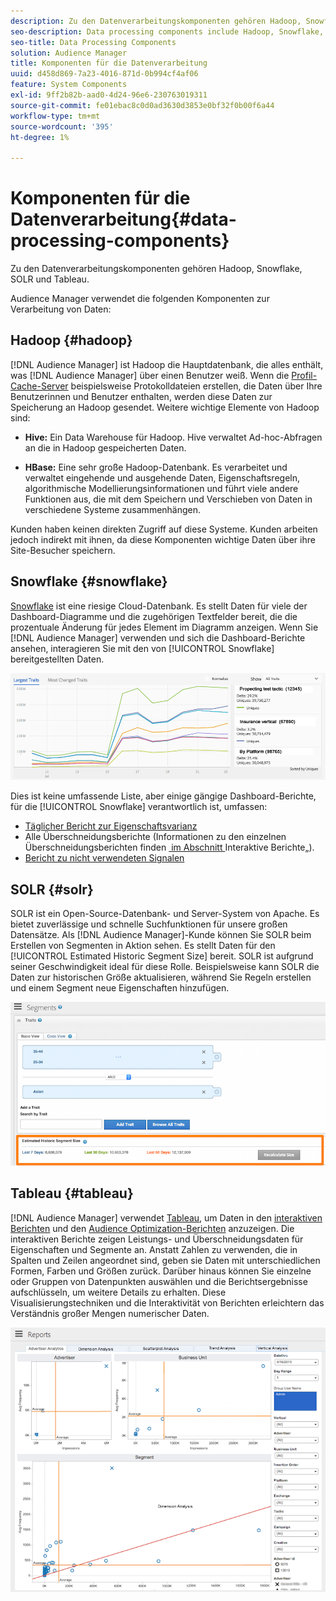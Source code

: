 ```yaml
---
description: Zu den Datenverarbeitungskomponenten gehören Hadoop, Snowflake, SOLR und Tableau.
seo-description: Data processing components include Hadoop, Snowflake, SOLR, and Tableau.
seo-title: Data Processing Components
solution: Audience Manager
title: Komponenten für die Datenverarbeitung
uuid: d458d869-7a23-4016-871d-0b994cf4af06
feature: System Components
exl-id: 9ff2b82b-aad0-4d24-96e6-230763019311
source-git-commit: fe01ebac8c0d0ad3630d3853e0bf32f0b00f6a44
workflow-type: tm+mt
source-wordcount: '395'
ht-degree: 1%

---
```


# Komponenten für die Datenverarbeitung{#data-processing-components}

Zu den Datenverarbeitungskomponenten gehören Hadoop, Snowflake, SOLR und Tableau.

<!-- 

c_comproc.xml

 -->

Audience Manager verwendet die folgenden Komponenten zur Verarbeitung von Daten:

## Hadoop {#hadoop}

[!DNL Audience Manager] ist Hadoop die Hauptdatenbank, die alles enthält, was [!DNL Audience Manager] über einen Benutzer weiß. Wenn die [Profil-Cache-Server](../../reference/system-components/components-data-collection.md) beispielsweise Protokolldateien erstellen, die Daten über Ihre Benutzerinnen und Benutzer enthalten, werden diese Daten zur Speicherung an Hadoop gesendet. Weitere wichtige Elemente von Hadoop sind:

* **Hive:** Ein Data Warehouse für Hadoop. Hive verwaltet Ad-hoc-Abfragen an die in Hadoop gespeicherten Daten.

* **HBase:** Eine sehr große Hadoop-Datenbank. Es verarbeitet und verwaltet eingehende und ausgehende Daten, Eigenschaftsregeln, algorithmische Modellierungsinformationen und führt viele andere Funktionen aus, die mit dem Speichern und Verschieben von Daten in verschiedene Systeme zusammenhängen.

Kunden haben keinen direkten Zugriff auf diese Systeme. Kunden arbeiten jedoch indirekt mit ihnen, da diese Komponenten wichtige Daten über ihre Site-Besucher speichern.

## Snowflake {#snowflake}

[Snowflake](https://www.snowflake.net/) ist eine riesige Cloud-Datenbank. Es stellt Daten für viele der Dashboard-Diagramme und die zugehörigen Textfelder bereit, die die prozentuale Änderung für jedes Element im Diagramm anzeigen. Wenn Sie [!DNL Audience Manager] verwenden und sich die Dashboard-Berichte ansehen, interagieren Sie mit den von [!UICONTROL Snowflake] bereitgestellten Daten.



![](assets/dashboardreport.png)

Dies ist keine umfassende Liste, aber einige gängige Dashboard-Berichte, für die [!UICONTROL Snowflake] verantwortlich ist, umfassen:

* [Täglicher Bericht zur Eigenschaftsvarianz](/help/using/reporting/audience-optimization-reports/daily-trait-variation-report.md)
* Alle Überschneidungsberichte (Informationen zu den einzelnen Überschneidungsberichten finden [&#x200B; im Abschnitt &#x200B;](/help/using/reporting/dynamic-reports/dynamic-reports.md)Interaktive Berichte„).
* [Bericht zu nicht verwendeten Signalen](/help/using/reporting/dynamic-reports/unused-signals.md)

## SOLR {#solr}

SOLR ist ein Open-Source-Datenbank- und Server-System von Apache. Es bietet zuverlässige und schnelle Suchfunktionen für unsere großen Datensätze. Als [!DNL Audience Manager]-Kunde können Sie SOLR beim Erstellen von Segmenten in Aktion sehen. Es stellt Daten für den [!UICONTROL Estimated Historic Segment Size] bereit. SOLR ist aufgrund seiner Geschwindigkeit ideal für diese Rolle. Beispielsweise kann SOLR die Daten zur historischen Größe aktualisieren, während Sie Regeln erstellen und einem Segment neue Eigenschaften hinzufügen.



![](assets/audsize.png)

## Tableau {#tableau}

[!DNL Audience Manager] verwendet [Tableau](https://www.tableausoftware.com/), um Daten in den [interaktiven Berichten](../../reporting/dynamic-reports/dynamic-reports.md#interactive-and-overlap-reports) und den [Audience Optimization-Berichten](../../reporting/audience-optimization-reports/audience-optimization-reports.md) anzuzeigen. Die interaktiven Berichte zeigen Leistungs- und Überschneidungsdaten für Eigenschaften und Segmente an. Anstatt Zahlen zu verwenden, die in Spalten und Zeilen angeordnet sind, geben sie Daten mit unterschiedlichen Formen, Farben und Größen zurück. Darüber hinaus können Sie einzelne oder Gruppen von Datenpunkten auswählen und die Berichtsergebnisse aufschlüsseln, um weitere Details zu erhalten. Diese Visualisierungstechniken und die Interaktivität von Berichten erleichtern das Verständnis großer Mengen numerischer Daten.



![](assets/advertiser_analytics.png)

